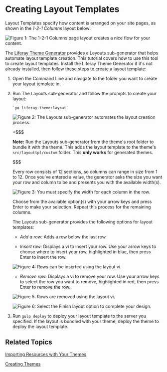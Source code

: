 # Creating Layout Templates [](id=creating-layout-templates-with-the-themes-generator)

Layout Templates specify how content is arranged on your site pages, as shown in 
the *1-2-1 Columns* layout below:

![Figure 1: The *1-2-1 Columns* page layout creates a nice flow for your content.](../../../images/layout-template-1-2-1-columns.png)

The 
[Liferay Theme Generator](/develop/tutorials/-/knowledge_base/7-1/creating-themes) 
provides a Layouts sub-generator that helps automate layout template creation. 
This tutorial covers how to use this tool to create layout templates. Install 
the Liferay Theme Generator if it's not already installed, then follow these 
steps to create a layout template:

1.  Open the Command Line and navigate to the folder you want to create your
    layout template in.

2.  Run The Layouts sub-generator and follow the prompts to create your layout: 
    
        `yo liferay-theme:layout`

    ![Figure 2: The Layouts sub-generator automates the layout creation process.](../../../images/layout-prompt.png)
    
    +$$$
    
    **Note:** Run the Layouts sub-generator from the theme's root folder to 
    bundle it with the theme. This adds the layout template to the theme's 
    `src/layouttpl/custom` folder. This **only works** for generated themes.
    
    $$$
    
    Every row consists of 12 sections, so columns can range in size from 1 to 12. 
    Once you've entered a value, the generator asks the size you want your row 
    and column to be and presents you with the available width(s).
    
    ![Figure 3: You must specify the width for each column in the row.](../../../images/layout-column-widths.png)
    
    Choose from the available option(s) with your arrow keys and press Enter to 
    make your selection. Repeat this process for the remaining columns.
    
    The Layouts sub-generator provides the following options for layout 
    templates:
    
    - *Add a row:* Adds a row below the last row.
    
    - *Insert row:* Displays a vi to insert your row. Use your arrow keys to 
    choose where to insert your row, highlighted in blue, then press Enter to 
    insert the row.

    ![Figure 4: Rows can be inserted using the layout vi.](../../../images/insert-row.png)

    - *Remove row:* Displays a vi to remove your row. Use your arrow keys to 
    select the row you want to remove, highlighted in red, then press Enter to 
    remove the row.

    ![Figure 5: Rows are removed using the layout vi.](../../../images/remove-row.png)

    ![Figure 6: Select the *Finish layout* option to complete your design.](../../../images/finish-layout.png)

3.  Run `gulp deploy` to deploy your layout template to the server you 
    specified. If the layout is bundled with your theme, deploy the theme to 
    deploy the layout template.

## Related Topics [](id=related-topics)

[Importing Resources with Your Themes](/develop/tutorials/-/knowledge_base/7-1/importing-resources-with-a-theme)

[Creating Themes](/develop/tutorials/-/knowledge_base/7-1/creating-themes)
